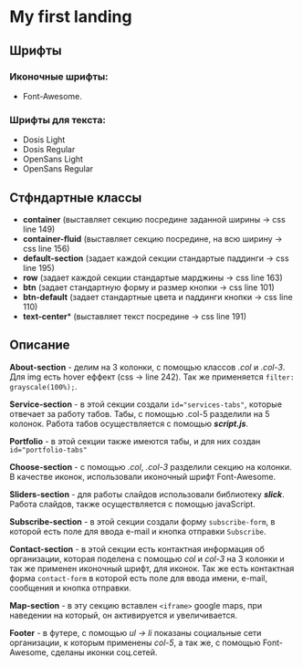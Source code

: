 # My first landing

## Шрифты

### Иконочные шрифты:
- Font-Awesome.
### Шрифты для текста:
- Dosis Light
- Dosis Regular
- OpenSans Light
- OpenSans Regular

## Стфндартные классы

- **container** (выставляет секцию посредине заданной ширины -> css line 149)
- **container-fluid** (выставляет секцию посредине, на всю ширину -> css line 156)
- **default-section** (задает каждой секции стандартые паддинги -> css line 195)
- **row** (задает каждой секции стандартые марджины -> css line 163)
- **btn** (задает стандартную форму и размер кнопки -> css line 101)
- **btn-default** (задает стандартные цвета и паддинги кнопки -> css line 110)
- **text-center*** (выставляет текст посредине -> css line 191)

## Описание

**About-section** - делим на 3 колонки, с помощью классов _.col_ и _.col-3_. Для img есть hover еффект (css -> line 242). Так же применяется `filter: grayscale(100%);`.

**Service-section** - в этой секции создали `id="services-tabs"`, которые отвечает за работу табов. Табы, с помощью .col-5 разделили на 5 колонок. Работа табов осуществляется с помощью ***script.js***.

**Portfolio** - в этой секции также имеются табы, и для них создан `id="portfolio-tabs"`

**Choose-section** - с помощью _.col_, _.col-3_ разделили секцию на колонки. В качестве иконок, использовали иконочный шрифт Font-Awesome.

**Sliders-section** - для работы слайдов использовали библиотеку ***slick***. Работа слайдов, также осуществляется с помощью javaScript.

**Subscribe-section** - в этой секции создали форму `subscribe-form`, в которой есть поле для ввода e-mail и кнопка отправки `Subscribe`.

**Contact-section** - в этой секции есть контактная информация об организации, которая поделена с помощью _col_ и _col-3_ на 3 колонки и так же применен иконочный шрифт, для иконок. Так же есть контактная форма `contact-form` в которой есть поле для ввода имени, e-mail, сообщения и кнопка отправки.

**Map-section** - в эту секцию вставлен `<iframe>` google maps, при наведении на который, он активируется и увеличивается.

**Footer** - в футере, с помощью _ul -> li_ показаны социальные сети организации, к которым применены _col-5_, а так же, с помощью Font-Awesome, сделаны иконки соц.сетей.
